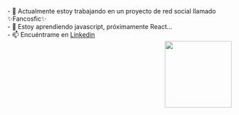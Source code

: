 <div align="right"><div align="left">
<span>- 🔭 Actualmente estoy trabajando en un proyecto de red social llamado ✨Fancosfic✨ <br>
- 🌱 Estoy aprendiendo javascript, próximamente React... <br>
  - 📫 Encuéntrame en <a href="https://www.linkedin.com/in/javiera-kammle/">Linkedin </a></span></div>
<img src="https://user-images.githubusercontent.com/26625809/177217878-96201b32-f3bc-483a-a6a7-34e138791fad.png"  float="right" width="150px"></div>
